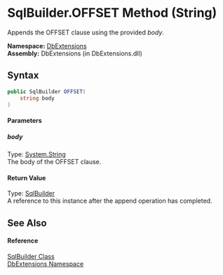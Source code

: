SqlBuilder.OFFSET Method (String)
=================================
Appends the OFFSET clause using the provided *body*.

**Namespace:** [DbExtensions][1]  
**Assembly:** DbExtensions (in DbExtensions.dll)

Syntax
------

```csharp
public SqlBuilder OFFSET(
	string body
)
```

#### Parameters

##### *body*
Type: [System.String][2]  
The body of the OFFSET clause.

#### Return Value
Type: [SqlBuilder][3]  
A reference to this instance after the append operation has completed.

See Also
--------

#### Reference
[SqlBuilder Class][3]  
[DbExtensions Namespace][1]  

[1]: ../README.md
[2]: http://msdn.microsoft.com/en-us/library/s1wwdcbf
[3]: README.md